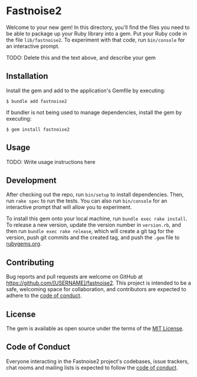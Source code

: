 # Fastnoise2

Welcome to your new gem! In this directory, you'll find the files you need to be able to package up your Ruby library into a gem. Put your Ruby code in the file `lib/fastnoise2`. To experiment with that code, run `bin/console` for an interactive prompt.

TODO: Delete this and the text above, and describe your gem

## Installation

Install the gem and add to the application's Gemfile by executing:

    $ bundle add fastnoise2

If bundler is not being used to manage dependencies, install the gem by executing:

    $ gem install fastnoise2

## Usage

TODO: Write usage instructions here

## Development

After checking out the repo, run `bin/setup` to install dependencies. Then, run `rake spec` to run the tests. You can also run `bin/console` for an interactive prompt that will allow you to experiment.

To install this gem onto your local machine, run `bundle exec rake install`. To release a new version, update the version number in `version.rb`, and then run `bundle exec rake release`, which will create a git tag for the version, push git commits and the created tag, and push the `.gem` file to [rubygems.org](https://rubygems.org).

## Contributing

Bug reports and pull requests are welcome on GitHub at https://github.com/[USERNAME]/fastnoise2. This project is intended to be a safe, welcoming space for collaboration, and contributors are expected to adhere to the [code of conduct](https://github.com/[USERNAME]/fastnoise2/blob/master/CODE_OF_CONDUCT.md).

## License

The gem is available as open source under the terms of the [MIT License](https://opensource.org/licenses/MIT).

## Code of Conduct

Everyone interacting in the Fastnoise2 project's codebases, issue trackers, chat rooms and mailing lists is expected to follow the [code of conduct](https://github.com/[USERNAME]/fastnoise2/blob/master/CODE_OF_CONDUCT.md).
